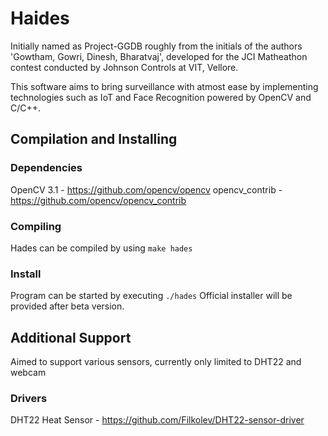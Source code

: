 # Haides
Initially named as Project-GGDB roughly from the initials of the authors 'Gowtham, Gowri, Dinesh, Bharatvaj', developed for the JCI Matheathon contest conducted by Johnson Controls at VIT, Vellore.

This software aims to bring surveillance with atmost ease by implementing technologies such as IoT and Face Recognition powered by OpenCV and C/C++.

## Compilation and Installing

### Dependencies
OpenCV 3.1 - https://github.com/opencv/opencv
opencv_contrib - https://github.com/opencv/opencv_contrib

### Compiling
Hades can be compiled by using
`make hades`

### Install
Program can be started by executing `./hades`
Official installer will be provided after beta version.

## Additional Support
Aimed to support various sensors, currently only limited to DHT22 and webcam

### Drivers
DHT22 Heat Sensor - https://github.com/Filkolev/DHT22-sensor-driver
